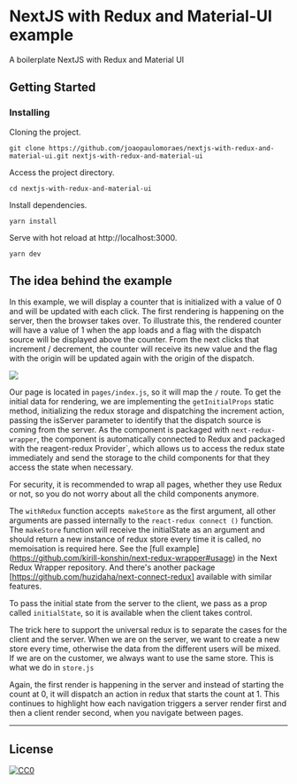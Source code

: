# NextJS with Redux and Material-UI example

A boilerplate NextJS with Redux and Material UI

## Getting Started

### Installing

Cloning the project.
```
git clone https://github.com/joaopaulomoraes/nextjs-with-redux-and-material-ui.git nextjs-with-redux-and-material-ui
```

Access the project directory.
```
cd nextjs-with-redux-and-material-ui
```

Install dependencies.
```
yarn install
```

Serve with hot reload at http://localhost:3000.
```
yarn dev
```

## The idea behind the example

In this example, we will display a counter that is initialized with a value of 0 and will be updated with each click. The first rendering is happening on the server, then the browser takes over. To illustrate this, the rendered counter will have a value of 1 when the app loads and a flag with the dispatch source will be displayed above the counter. From the next clicks that increment / decrement, the counter will receive its new value and the flag with the origin will be updated again with the origin of the dispatch.

![](https://i.imgur.com/6YQqLiL.gif)

Our page is located in `pages/index.js`, so it will map the `/` route. To get the initial data for rendering, we are implementing the `getInitialProps` static method, initializing the redux storage and dispatching the increment action, passing the isServer parameter to identify that the dispatch source is coming from the server. As the component is packaged with `next-redux-wrapper`, the component is automatically connected to Redux and packaged with the reagent-redux Provider`, which allows us to access the redux state immediately and send the storage to the child components for that they access the state when necessary.

For security, it is recommended to wrap all pages, whether they use Redux or not, so you do not worry about all the child components anymore.

The `withRedux` function accepts` makeStore` as the first argument, all other arguments are passed internally to the `react-redux connect ()` function. The `makeStore` function will receive the initialState as an argument and should return a new instance of redux store every time it is called, no memoisation is required here. See the [full example] (https://github.com/kirill-konshin/next-redux-wrapper#usage) in the Next Redux Wrapper repository. And there's another package [https://github.com/huzidaha/next-connect-redux] available with similar features.

To pass the initial state from the server to the client, we pass as a prop called `initialState`, so it is available when the client takes control.

The trick here to support the universal redux is to separate the cases for the client and the server. When we are on the server, we want to create a new store every time, otherwise the data from the different users will be mixed. If we are on the customer, we always want to use the same store. This is what we do in `store.js`

Again, the first render is happening in the server and instead of starting the count at 0, it will dispatch an action in redux that starts the count at 1. This continues to highlight how each navigation triggers a server render first and then a client render second, when you navigate between pages.

---

## License

[![CC0](http://mirrors.creativecommons.org/presskit/buttons/88x31/svg/cc-zero.svg)](http://creativecommons.org/publicdomain/zero/1.0/)
